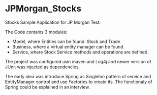# JPMorgan_Stocks
Stocks Sample Application for JP Morgan Test.

The Code contains 3 modules: 

- Model, where Entities can be found: Stock and Trade
- Business, where a virtual entity manager can be found. 
- Service, where Stock Service methods and operations are defined.

The project was configured usin maven and Log4j and newer version of JUnit was injected as dependencies.

The early idea was introduce Spring as Singleton pattern of service and EntityManager control and use Factories to create its.
The functionaly of Spring could be explained in an interview.
